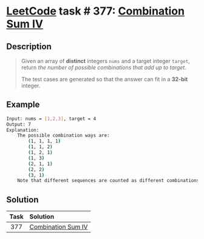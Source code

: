 # [LeetCode][leetcode] task # 377: [Combination Sum IV][task]

Description
-----------

> Given an array of **distinct** integers `nums` and a target integer `target`,
> return _the number of possible combinations that add up to target_.
> 
> The test cases are generated so that the answer can fit in a **32-bit** integer.

Example
-------

```sh
Input: nums = [1,2,3], target = 4
Output: 7
Explanation:
    The possible combination ways are:
        (1, 1, 1, 1)
        (1, 1, 2)
        (1, 2, 1)
        (1, 3)
        (2, 1, 1)
        (2, 2)
        (3, 1)
    Note that different sequences are counted as different combinations.
```

Solution
--------

| Task | Solution                       |
|:----:|:-------------------------------|
| 377  | [Combination Sum IV][solution] |


[leetcode]: <http://leetcode.com/>
[task]: <https://leetcode.com/problems/combination-sum-iv/>
[solution]: <https://github.com/wellaxis/praxis-leetcode/blob/main/src/main/java/com/witalis/praxis/leetcode/task/h4/p377/option/Practice.java>
